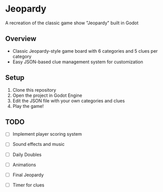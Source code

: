 # Jeopardy

A recreation of the classic game show "Jeopardy" built in Godot

## Overview

- Classic Jeopardy-style game board with 6 categories and 5 clues per category
- Easy JSON-based clue management system for customization

## Setup

1. Clone this repository
2. Open the project in Godot Engine
3. Edit the JSON file with your own categories and clues
4. Play the game!

## TODO

- [ ] Implement player scoring system
- [ ] Sound effects and music
- [ ] Daily Doubles
- [ ] Animations
- [ ] Final Jeopardy
- [ ] Timer for clues
 
